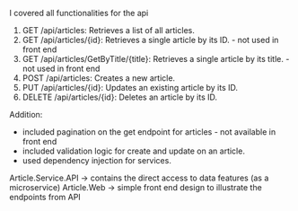 I covered all functionalities for the api
1. GET /api/articles: Retrieves a list of all articles.
2. GET /api/articles/{id}: Retrieves a single article by its ID. - not used in front end
2. GET /api/articles/GetByTitle/{title}: Retrieves a single article by its title. - not used in front end
3. POST /api/articles: Creates a new article.
4. PUT /api/articles/{id}: Updates an existing article by its ID.
5. DELETE /api/articles/{id}: Deletes an article by its ID.

Addition:
- included pagination on the get endpoint for articles - not available in front end
- included validation logic for create and update on an article.
- used dependency injection for services.

Article.Service.API -> contains the direct access to data features (as a microservice)
Article.Web -> simple front end design to illustrate the endpoints from API
